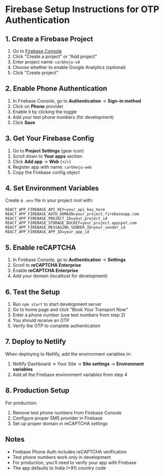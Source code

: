 # Firebase Setup Instructions for OTP Authentication

## 1. Create a Firebase Project

1. Go to [Firebase Console](https://console.firebase.google.com/)
2. Click "Create a project" or "Add project"
3. Enter project name: `carbhejo-v0`
4. Choose whether to enable Google Analytics (optional)
5. Click "Create project"

## 2. Enable Phone Authentication

1. In Firebase Console, go to **Authentication** → **Sign-in method**
2. Click on **Phone** provider
3. Enable it by clicking the toggle
4. Add your test phone numbers (for development)
5. Click **Save**

## 3. Get Your Firebase Config

1. Go to **Project Settings** (gear icon)
2. Scroll down to **Your apps** section
3. Click **Add app** → **Web** (</>)
4. Register app with name: `carbhejo-web`
5. Copy the Firebase config object

## 4. Set Environment Variables

Create a `.env` file in your project root with:

```
REACT_APP_FIREBASE_API_KEY=your_api_key_here
REACT_APP_FIREBASE_AUTH_DOMAIN=your_project.firebaseapp.com
REACT_APP_FIREBASE_PROJECT_ID=your_project_id
REACT_APP_FIREBASE_STORAGE_BUCKET=your_project.appspot.com
REACT_APP_FIREBASE_MESSAGING_SENDER_ID=your_sender_id
REACT_APP_FIREBASE_APP_ID=your_app_id
```

## 5. Enable reCAPTCHA

1. In Firebase Console, go to **Authentication** → **Settings**
2. Scroll to **reCAPTCHA Enterprise**
3. Enable **reCAPTCHA Enterprise**
4. Add your domain (localhost for development)

## 6. Test the Setup

1. Run `npm start` to start development server
2. Go to home page and click "Book Your Transport Now"
3. Enter a phone number (use test numbers from step 2)
4. You should receive an OTP
5. Verify the OTP to complete authentication

## 7. Deploy to Netlify

When deploying to Netlify, add the environment variables in:
1. Netlify Dashboard → Your Site → **Site settings** → **Environment variables**
2. Add all the Firebase environment variables from step 4

## 8. Production Setup

For production:
1. Remove test phone numbers from Firebase Console
2. Configure proper SMS provider in Firebase
3. Set up proper domain in reCAPTCHA settings

## Notes

- Firebase Phone Auth includes reCAPTCHA verification
- Test phone numbers work only in development
- For production, you'll need to verify your app with Firebase
- The app defaults to India (+91) country code 